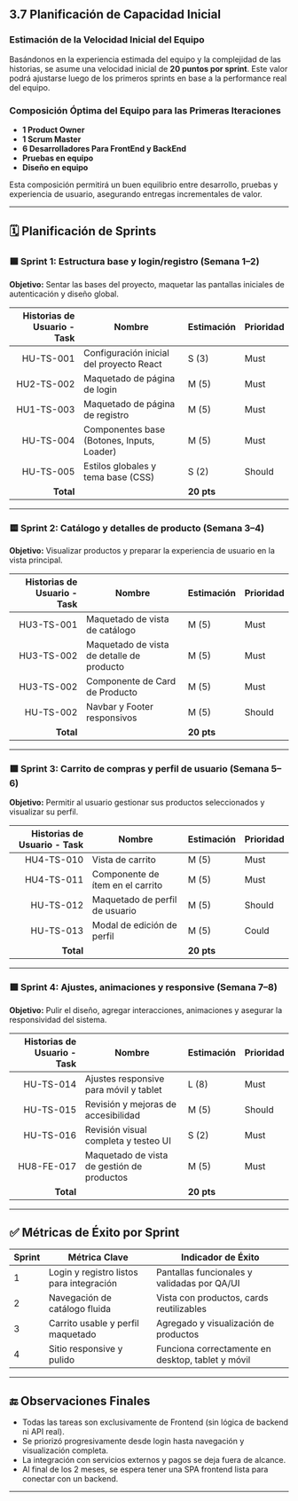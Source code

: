 ## 3.7 Planificación de Capacidad Inicial

### Estimación de la Velocidad Inicial del Equipo

Basándonos en la experiencia estimada del equipo y la complejidad de las historias, se asume una velocidad inicial de **20 puntos por sprint**. Este valor podrá ajustarse luego de los primeros sprints en base a la performance real del equipo.

### Composición Óptima del Equipo para las Primeras Iteraciones

- **1 Product Owner**
- **1 Scrum Master**
- **6 Desarrolladores Para FrontEnd y BackEnd**
- **Pruebas en equipo**
- **Diseño en equipo**

Esta composición permitirá un buen equilibrio entre desarrollo, pruebas y experiencia de usuario, asegurando entregas incrementales de valor.

---

## 🗓 Planificación de Sprints

### 🟦 Sprint 1: Estructura base y login/registro (Semana 1–2)

**Objetivo:** Sentar las bases del proyecto, maquetar las pantallas iniciales de autenticación y diseño global.

| Historias de Usuario - Task   | Nombre                                      | Estimación | Prioridad |
|------------------------------:|---------------------------------------------|------------|-----------|
|       HU-TS-001               | Configuración inicial del proyecto React    | S (3)      | Must      |
|       HU2-TS-002              | Maquetado de página de login                | M (5)      | Must      |
|       HU1-TS-003              | Maquetado de página de registro             | M (5)      | Must      |
|       HU-TS-004               | Componentes base (Botones, Inputs, Loader)  | M (5)      | Must      |
|       HU-TS-005               | Estilos globales y tema base (CSS)          | S (2)      | Should    |
| **Total**                     |                                             | **20 pts** |           |

---

### 🟨 Sprint 2: Catálogo y detalles de producto (Semana 3–4)

**Objetivo:** Visualizar productos y preparar la experiencia de usuario en la vista principal.

| Historias de Usuario - Task   | Nombre                                      | Estimación | Prioridad |
|-----------------------------: |---------------------------------------------|------------|-----------|
|       HU3-TS-001              | Maquetado de vista de catálogo              | M (5)      | Must      |
|       HU3-TS-002              | Maquetado de vista de detalle de producto   | M (5)      | Must      |
|       HU3-TS-002              | Componente de Card de Producto              | M (5)      | Must      |
|       HU-TS-002               | Navbar y Footer responsivos                 | M (5)      | Should    |
| **Total**                     |                                             | **20 pts** |           |

---

### 🟩 Sprint 3: Carrito de compras y perfil de usuario (Semana 5–6)

**Objetivo:** Permitir al usuario gestionar sus productos seleccionados y visualizar su perfil.

| Historias de Usuario - Task   | Nombre                                      | Estimación | Prioridad |
|-----------------------------: |---------------------------------------------|------------|-----------|
|       HU4-TS-010              | Vista de carrito                            | M (5)      | Must      |
|       HU4-TS-011              | Componente de ítem en el carrito            | M (5)      | Must      |
|       HU-TS-012               | Maquetado de perfil de usuario              | M (5)      | Should    |
|       HU-TS-013               | Modal de edición de perfil                  | M (5)      | Could     |
| **Total**                     |                                             | **20 pts** |           |

---

### 🟪 Sprint 4: Ajustes, animaciones y responsive (Semana 7–8)

**Objetivo:** Pulir el diseño, agregar interacciones, animaciones y asegurar la responsividad del sistema.

| Historias de Usuario - Task   | Nombre                                      | Estimación | Prioridad |
|-----------------------------: |---------------------------------------------|------------|-----------|
|        HU-TS-014              | Ajustes responsive para móvil y tablet      | L (8)      | Must      |
|        HU-TS-015              | Revisión y mejoras de accesibilidad         | M (5)      | Should    |
|        HU-TS-016              | Revisión visual completa y testeo UI        | S (2)      | Must      |
|        HU8-FE-017	            | Maquetado de vista de gestión de productos  |	M (5)	   | Must      |
| **Total**|                                                                  | **20 pts** |           |

---

## ✅ Métricas de Éxito por Sprint

| Sprint | Métrica Clave                                     | Indicador de Éxito                                      |
|--------|---------------------------------------------------|----------------------------------------------------------|
| 1      | Login y registro listos para integración          | Pantallas funcionales y validadas por QA/UI              |
| 2      | Navegación de catálogo fluida                     | Vista con productos, cards reutilizables                 |
| 3      | Carrito usable y perfil maquetado                 | Agregado y visualización de productos                    |
| 4      | Sitio responsive y pulido                         | Funciona correctamente en desktop, tablet y móvil        |

---

## 🔚 Observaciones Finales

- Todas las tareas son exclusivamente de Frontend (sin lógica de backend ni API real).
- Se priorizó progresivamente desde login hasta navegación y visualización completa.
- La integración con servicios externos y pagos se deja fuera de alcance.
- Al final de los 2 meses, se espera tener una SPA frontend lista para conectar con un backend.
---


